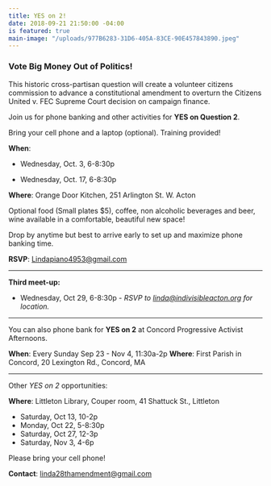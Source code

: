 ```yaml
---
title: YES on 2!
date: 2018-09-21 21:50:00 -04:00
is featured: true
main-image: "/uploads/977B6283-31D6-405A-83CE-90E457843890.jpeg"
---
```


### Vote Big Money Out of Politics!

This historic cross-partisan question will create a volunteer citizens commission to advance a constitutional amendment to overturn the Citizens United v. FEC Supreme Court decision on campaign finance.

Join us for phone banking and other activities for **YES on Question 2**.

Bring your cell phone and a laptop (optional).  Training provided!

**When**:

* Wednesday, Oct. 3, 6-8:30p

* Wednesday, Oct. 17, 6-8:30p

**Where**:  Orange Door Kitchen, 251 Arlington St. W. Acton

Optional food (Small plates $5), coffee, non alcoholic beverages and beer, wine available in a comfortable, beautiful new space!

Drop by anytime but best to arrive early to set up and maximize phone banking time.

**RSVP**: Lindapiano4953@gmail.com

---

**Third meet-up:**

* Wednesday, Oct 29, 6-8:30p - *RSVP to linda@indivisibleacton.org for location.*

---

You can also phone bank for **YES on 2** at Concord Progressive Activist Afternoons.

**When**:  Every Sunday Sep 23 - Nov 4, 11:30a-2p
**Where**: First Parish in Concord, 20 Lexington Rd., Concord, MA

---

Other *YES on 2* opportunities:

**Where**: Littleton Library, Couper room, 41 Shattuck St., Littleton

* Saturday, Oct 13, 10-2p
* Monday, Oct 22, 5-8:30p
* Saturday, Oct 27, 12-3p
* Saturday, Nov 3, 4-6p

Please bring your cell phone!

**Contact**: linda28thamendment@gmail.com